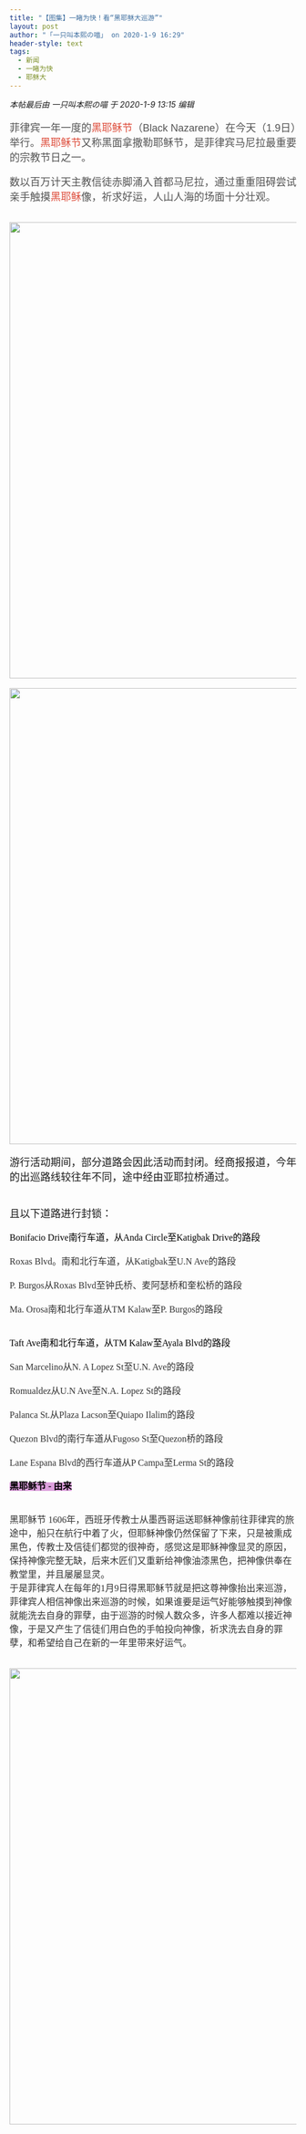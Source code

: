 ```yaml
---
title: "【图集】一睹为快！看“黑耶稣大巡游”"
layout: post
author: "「一只叫本熙の喵」 on 2020-1-9 16:29"
header-style: text
tags:
  - 新闻
  - 一睹为快
  - 耶稣大
---
```


<head></head>
<body>
 <i class="pstatus"> 本帖最后由 一只叫本熙の喵 于 2020-1-9 13:15 编辑 </i>
 <br> 
 <br> 
 <font face="Helvetica"><font size="4"><font color="#545454">菲律宾一年一度的</font><font color="#dd4b39">黑耶稣节</font><font color="#545454">（Black Nazarene）在今天（1.9日）举行。</font><font color="#dd4b39">黑耶稣节</font><font color="#545454">又称黑面拿撒勒耶稣节，是菲律宾马尼拉最重要的宗教节日之一。</font></font></font>
 <font color="#545454"><font face="Helvetica"><font size="4"><br> </font></font></font>
 <span id="flv_sEX"></span>
 <script type="text/javascript" reload="1">$('flv_sEX').innerHTML=(mobileplayer() ? "<iframe height='375' width='500' src='https://www.youtube.com/embed/VPKTd597zFM' frameborder=0 allowfullscreen></iframe>" : AC_FL_RunContent('width', '500', 'height', '375', 'allowNetworking', 'internal', 'allowScriptAccess', 'never', 'src', 'https://www.youtube.com/v/VPKTd597zFM&hl=zh_CN&fs=1', 'quality', 'high', 'bgcolor', '#ffffff', 'wmode', 'transparent', 'allowfullscreen', 'true'));</script>
 <br> 
 <font face="Helvetica"><font size="4"><font color="#545454">数以百万计天主教信徒赤脚涌入首都马尼拉，通过重重阻碍尝试亲手触摸</font><font color="#dd4b39">黑耶稣</font><font color="#545454">像，祈求好运，人山人海的场面十分壮观。</font></font></font>
 <br> 
 <span id="flv_RNV"></span>
 <script type="text/javascript" reload="1">$('flv_RNV').innerHTML=(mobileplayer() ? "<iframe height='375' width='500' src='https://www.youtube.com/embed/ObrRUkFTBvU' frameborder=0 allowfullscreen></iframe>" : AC_FL_RunContent('width', '500', 'height', '375', 'allowNetworking', 'internal', 'allowScriptAccess', 'never', 'src', 'https://www.youtube.com/v/ObrRUkFTBvU&hl=zh_CN&fs=1', 'quality', 'high', 'bgcolor', '#ffffff', 'wmode', 'transparent', 'allowfullscreen', 'true'));</script>
 <font face="arial, sans-serif"><font color="#545454"><br> </font></font>
 <br> 
 <ignore_js_op> 
  <img aid="1325955" src="https://bbs.boniu123.cc/data/attachment/forum/202001/09/122255rxg31ygy5jkjdjzq.png" zoomfile="data/attachment/forum/202001/09/122255rxg31ygy5jkjdjzq.png" file="data/attachment/forum/202001/09/122255rxg31ygy5jkjdjzq.png" width="800" inpost="1"> 
  <div class="tip tip_4 aimg_tip" id="aimg_1325955_menu" style="position: absolute; display: none" disautofocus="true"> 
   <div class="xs0"> 
    <p><strong>QQ图片20200109121836.png</strong> <em class="xg1">(1.03 MB, 下载次数: 0)</em></p> 
    <p> <a href="forum.php?mod=attachment&amp;aid=MTMyNTk1NXwyNTEwODIwYXwxNTc4NTY2NzkyfDB8NTQ4NzYz&amp;nothumb=yes" target="_blank">下载附件</a> &nbsp;<a href="javascript:;" onclick="showWindow(this.id, this.getAttribute('url'), 'get', 0);" id="savephoto_1325955" url="home.php?mod=spacecp&amp;ac=album&amp;op=saveforumphoto&amp;aid=1325955&amp;handlekey=savephoto_1325955">保存到相册</a> </p> 
    <p class="xg1 y"><span title="2020-1-9 12:22">6&nbsp;小时前</span> 上传</p> 
   </div> 
   <div class="tip_horn"></div> 
  </div> 
 </ignore_js_op> 
 <br> 
 <br> 
 <ignore_js_op> 
  <img aid="1325956" src="https://bbs.boniu123.cc/data/attachment/forum/202001/09/122255qsz8rrc802oicwno.png" zoomfile="data/attachment/forum/202001/09/122255qsz8rrc802oicwno.png" file="data/attachment/forum/202001/09/122255qsz8rrc802oicwno.png" width="800" inpost="1"> 
  <div class="tip tip_4 aimg_tip" id="aimg_1325956_menu" style="position: absolute; display: none" disautofocus="true"> 
   <div class="xs0"> 
    <p><strong>QQ图片20200109121822.png</strong> <em class="xg1">(899.21 KB, 下载次数: 0)</em></p> 
    <p> <a href="forum.php?mod=attachment&amp;aid=MTMyNTk1NnwyZTUxOWYyZXwxNTc4NTY2NzkyfDB8NTQ4NzYz&amp;nothumb=yes" target="_blank">下载附件</a> &nbsp;<a href="javascript:;" onclick="showWindow(this.id, this.getAttribute('url'), 'get', 0);" id="savephoto_1325956" url="home.php?mod=spacecp&amp;ac=album&amp;op=saveforumphoto&amp;aid=1325956&amp;handlekey=savephoto_1325956">保存到相册</a> </p> 
    <p class="xg1 y"><span title="2020-1-9 12:22">6&nbsp;小时前</span> 上传</p> 
   </div> 
   <div class="tip_horn"></div> 
  </div> 
 </ignore_js_op> 
 <br> 
 <br> 
 <font face="Helvetica"><font size="4">游行活动期间，部分道路会因此活动而封闭。经商报报道，今年的出巡路线较往年不同，途中经由亚耶拉桥通过。</font></font>
 <br> 
 <font face="Helvetica"><font size="4"><br> </font></font>
 <br> 
 <font face="Helvetica"><font size="4">且以下道路进行封锁：</font></font>
 <br> 
 <br> 
 <div align="left"> 
  <font face="微软雅黑"><font style="font-size:16px"><font color="#000"><font face="微软雅黑"><font size="3">Bonifacio Drive南行车道，从Anda Circle至Katigbak Drive的路段</font></font></font></font></font> 
 </div> 
 <div align="left"> 
  <font face="微软雅黑"><font style="font-size:16px"><font color="#333333"><font face="微软雅黑"><font size="3"><br> Roxas Blvd。南和北行车道，从Katigbak至U.N Ave的路段</font></font></font></font></font> 
 </div> 
 <div align="left"> 
  <font face="微软雅黑"><font style="font-size:16px"><font color="#333333"><font face="微软雅黑"><font size="3"><br> P. Burgos从Roxas Blvd至钟氏桥、麦阿瑟桥和奎松桥的路段</font></font></font></font></font> 
 </div> 
 <div align="left"> 
  <font face="微软雅黑"><font style="font-size:16px"><font color="#333333"><font face="微软雅黑"><font size="3"><br> Ma. Orosa南和北行车道从TM Kalaw至P. Burgos的路段</font></font></font></font></font> 
 </div>
 <br> 
 <div align="left"> 
  <font face="微软雅黑"><font style="font-size:16px"><font color="#333333"><font face="微软雅黑"><font size="3"><br> </font></font></font></font></font> 
 </div> 
 <div align="left"> 
  <div align="left"> 
   <font color="#444444"><font face="微软雅黑"><font style="font-size:16px"><font color="#000"><font face="微软雅黑"><font size="3">Taft Ave南和北行车道，从TM Kalaw至Ayala Blvd的路段</font></font></font></font></font></font> 
  </div> 
  <div align="left"> 
   <font color="#444444"><font face="微软雅黑"><font style="font-size:16px"><font color="#333333"><font face="微软雅黑"><font size="3"><br> San Marcelino从N. A Lopez St至U.N. Ave的路段</font></font></font></font></font></font> 
  </div> 
  <div align="left"> 
   <font color="#444444"><font face="微软雅黑"><font style="font-size:16px"><font color="#333333"><font face="微软雅黑"><font size="3"><br> Romualdez从U.N Ave至N.A. Lopez St的路段</font></font></font></font></font></font> 
  </div> 
  <div align="left"> 
   <font color="#444444"><font face="微软雅黑"><font style="font-size:16px"><font color="#333333"><font face="微软雅黑"><font size="3"><br> Palanca St.从Plaza Lacson至Quiapo Ilalim的路段</font></font></font></font></font></font> 
  </div> 
  <div align="left"> 
   <font color="#444444"><font face="微软雅黑"><font style="font-size:16px"><font color="#333333"><font face="微软雅黑"><font size="3"><br> Quezon Blvd的南行车道从Fugoso St至Quezon桥的路段</font></font></font></font></font></font> 
  </div> 
  <div align="left"> 
   <font color="#444444"><font face="微软雅黑"><font style="font-size:16px"><font color="#333333"><font face="微软雅黑"><font size="3"><br> Lane Espana Blvd的西行车道从P Campa至Lerma St的路段</font></font></font></font></font></font> 
  </div> 
  <br> 
  <font face="微软雅黑"><font color="#000000"><font style="background-color:plum"><font style="font-size:16px"><strong>黑耶稣节 - 由来</strong></font></font></font></font> 
  <br> 
  <font face="微软雅黑"><font color="#333333"><font style="font-size:16px"><br> </font></font></font> 
  <br> 
  <font face="微软雅黑"><font color="#333333"><font style="font-size:16px">黑耶稣节 1606年，西班牙传教士从墨西哥运送耶稣神像前往菲律宾的旅途中，船只在航行中着了火，但耶稣神像仍然保留了下来，只是被熏成黑色，传教士及信徒们都觉的很神奇，感觉这是耶稣神像显灵的原因，保持神像完整无缺，后来木匠们又重新给神像油漆黑色，把神像供奉在教堂里，并且屡屡显灵。</font></font></font> 
  <br> 
  <font face="微软雅黑"><font color="#333333"><font style="font-size:16px">于是菲律宾人在每年的1月9日得黑耶稣节就是把这尊神像抬出来巡游，菲律宾人相信神像出来巡游的时候，如果谁要是运气好能够触摸到神像就能洗去自身的罪孽，由于巡游的时候人数众多，许多人都难以接近神像，于是又产生了信徒们用白色的手帕投向神像，祈求洗去自身的罪孽，和希望给自己在新的一年里带来好运气。</font></font></font> 
  <br> 
  <br> 
  <br> 
 </div> 
 <ignore_js_op> 
  <img aid="1325957" src="https://bbs.boniu123.cc/data/attachment/forum/202001/09/122256cmgmzuoogvkgryrv.png" zoomfile="data/attachment/forum/202001/09/122256cmgmzuoogvkgryrv.png" file="data/attachment/forum/202001/09/122256cmgmzuoogvkgryrv.png" width="800" inpost="1"> 
  <div class="tip tip_4 aimg_tip" id="aimg_1325957_menu" style="position: absolute; display: none" disautofocus="true"> 
   <div class="xs0"> 
    <p><strong>QQ图片20200109121812.png</strong> <em class="xg1">(780.14 KB, 下载次数: 0)</em></p> 
    <p> <a href="forum.php?mod=attachment&amp;aid=MTMyNTk1N3wyZTA2NGQ0M3wxNTc4NTY2NzkyfDB8NTQ4NzYz&amp;nothumb=yes" target="_blank">下载附件</a> &nbsp;<a href="javascript:;" onclick="showWindow(this.id, this.getAttribute('url'), 'get', 0);" id="savephoto_1325957" url="home.php?mod=spacecp&amp;ac=album&amp;op=saveforumphoto&amp;aid=1325957&amp;handlekey=savephoto_1325957">保存到相册</a> </p> 
    <p class="xg1 y"><span title="2020-1-9 12:22">6&nbsp;小时前</span> 上传</p> 
   </div> 
   <div class="tip_horn"></div> 
  </div> 
 </ignore_js_op> 
 <br> 
 <br> 
 <br> 
 <br> 
 <font color="#545454"><font face="arial, sans-serif"><br> </font></font>
 <br> 
 <br> 
 <br>
</body>


